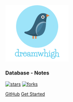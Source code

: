 <img width="200px" src="_media/logo.png">

### **Database - Notes**



[![stars](https://badgen.net/github/stars/dreamwhigh/Database-Notes?icon=github&color=4ab8a1)]((<https://github.com/dreamwhigh/Database-Notes>)) [![forks](https://badgen.net/github/forks/dreamwhigh/Database-Notes?icon=github&color=4ab8a1)](<https://github.com/dreamwhigh/Database-Notes>)

[GitHub](<https://github.com/dreamwhigh/Database-Notes>)
[Get Started](<https://dreamwhigh.github.io/Database-Notes/#/MySQL>)

